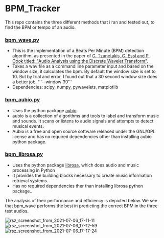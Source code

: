 
# BPM_Tracker

This repo contains the three different methods that i ran and tested out, to find the BPM or tempo of an audio. 

### [bpm_wave.py](https://github.com/arnav8/BPM_Tracker/blob/main/bpm_wave.py)
* This is the implementation of a Beats Per Minute (BPM) detection algorithm, as presented in the paper of [G. Tzanetakis, G. Essl and P. Cook titled: "Audio Analysis using the Discrete Wavelet Transform"]( http://citeseerx.ist.psu.edu/viewdoc/summary?doi=10.1.1.63.5712). 
* Takes a wav file as a command line parameter input and based on the window size, it calculates the bpm. By default the window size is set to 10. But by trial and error, I found out that a 30 second window size does a better job. '''--window 30'''
* Dependencies: scipy, numpy, pywavelets, matplotlib


### [bpm_aubio.py](https://github.com/arnav8/BPM_Tracker/blob/main/bpm_aubio.py)
* Uses the python package [aubio](https://aubio.org/). 
* aubio is a collection of algorithms and tools to label and transform music and sounds. It scans or listens to audio signals and attempts to detect musical events. 
* Aubio is a free and open source software released under the GNU/GPL license and has no required dependencies other than installing aubio python package.

### [bpm_librosa.py](https://github.com/arnav8/BPM_Tracker/blob/main/bpm_librosa.py)
* Uses the python package [librosa](https://librosa.org/), which does audio and music processing in Python
* It provides the building blocks necessary to create music information retrieval systems.
* Has no required dependencies ther than installing librosa python package..

The analysis of their performance and efficiency is depicted below. We see that bpm_wave performs the best in predicting the correct BPM in the three test audios.

![rsz_screenshot_from_2021-07-06_17-11-11](https://user-images.githubusercontent.com/60852260/124594293-4253d280-de7d-11eb-8e04-6ed313749ad4.png)
![rsz_screenshot_from_2021-07-06_17-12-59](https://user-images.githubusercontent.com/60852260/124594533-88a93180-de7d-11eb-9144-da6d7082f948.png)
![rsz_screenshot_from_2021-07-06_17-17-24](https://user-images.githubusercontent.com/60852260/124595025-1e44c100-de7e-11eb-95e9-a575d87d80a8.png)
